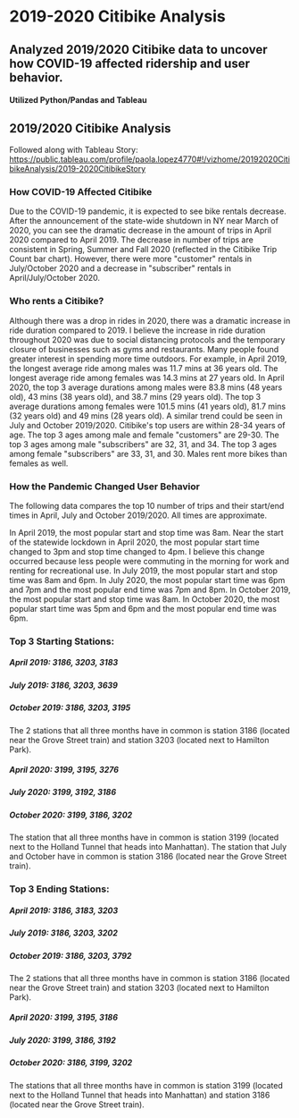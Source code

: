 # 2019-2020 Citibike Analysis 

## Analyzed 2019/2020 Citibike data to uncover how COVID-19 affected ridership and user behavior. 
#### Utilized Python/Pandas and Tableau

## 2019/2020 Citibike Analysis
Followed along with Tableau Story: https://public.tableau.com/profile/paola.lopez4770#!/vizhome/20192020CitibikeAnalysis/2019-2020CitibikeStory

### How COVID-19 Affected Citibike
Due to the COVID-19 pandemic, it is expected to see bike rentals decrease. After the announcement of the state-wide shutdown in NY near March of 2020, you can see the dramatic decrease in the amount of trips in April 2020 compared to April 2019. The decrease in number of trips are consistent in Spring, Summer and Fall 2020 (reflected in the Citibike Trip Count bar chart). However, there were more "customer" rentals in July/October 2020 and a decrease in "subscriber" rentals in April/July/October 2020.

### Who rents a Citibike?
Although there was a drop in rides in 2020, there was a dramatic increase in ride duration compared to 2019. I believe the increase in ride duration throughout 2020 was due to social distancing protocols and the temporary closure of businesses such as gyms and restaurants. Many people found greater interest in spending more time outdoors.
For example, in April 2019, the longest average ride among males was 11.7 mins at 36 years old. The longest average ride among females was 14.3 mins at 27 years old. In April 2020, the top 3 average durations among males were 83.8 mins (48 years old), 43 mins (38 years old), and 38.7 mins (29 years old). The top 3 average durations among females were 101.5 mins (41 years old), 81.7 mins (32 years old) and 49 mins (28 years old). A similar trend could be seen in July and October 2019/2020.
Citibike's top users are within 28-34 years of age. The top 3 ages among male and female "customers" are 29-30. The top 3 ages among male "subscribers" are 32, 31, and 34. The top 3 ages among female "subscribers" are 33, 31, and 30. Males rent more bikes than females as well. 

### How the Pandemic Changed User Behavior
The following data compares the top 10 number of trips and their start/end times in April, July and October 2019/2020. All times are approximate.

In April 2019, the most popular start and stop time was 8am. Near the start of the statewide lockdown in April 2020, the most popular start time changed to 3pm and stop time changed to 4pm. I believe this change occurred because less people were commuting in the morning for work and renting for recreational use.
In July 2019, the most popular start and stop time was 8am and 6pm. In July 2020, the most popular start time was 6pm and 7pm and the most popular end time was 7pm and 8pm.
In October 2019, the most popular start and stop time was 8am. In October 2020, the most popular start time was 5pm and 6pm and the most popular end time was 6pm.



### Top 3 Starting Stations:
##### April 2019: 3186, 3203, 3183
##### July 2019: 3186, 3203, 3639
##### October 2019: 3186, 3203, 3195

The 2 stations that all three months have in common is station 3186 (located near the Grove Street train) and station 3203 (located next to Hamilton Park).

##### April 2020: 3199, 3195, 3276
##### July 2020: 3199, 3192, 3186
##### October 2020: 3199, 3186, 3202

The station that all three months have in common is station 3199 (located next to the Holland Tunnel that heads into Manhattan). The station that July and October have in common is station 3186 (located near the Grove Street train).

### Top 3 Ending Stations:
##### April 2019: 3186, 3183, 3203
##### July 2019: 3186, 3203, 3202
##### October 2019: 3186, 3203, 3792
The 2 stations that all three months have in common is station 3186 (located near the Grove Street train) and station 3203 (located next to Hamilton Park).

##### April 2020: 3199, 3195, 3186
##### July 2020: 3199, 3186, 3192
##### October 2020: 3186, 3199, 3202

The stations that all three months have in common is station 3199 (located next to the Holland Tunnel that heads into Manhattan) and station 3186 (located near the Grove Street train).
